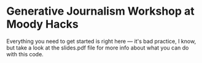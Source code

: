 # Generative Journalism Workshop at Moody Hacks
Everything you need to get started is right here — it's bad practice, I know, but take a look at the slides.pdf file for more info about what you can do with this code.
